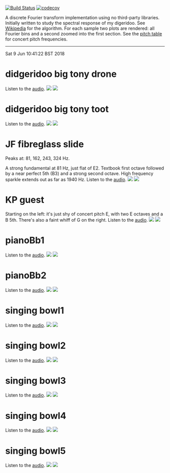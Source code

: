[![Build Status](https://travis-ci.org/deanturpin/dft.svg?branch=master)](https://travis-ci.org/deanturpin/dft)
[![codecov](https://codecov.io/gh/deanturpin/dft/branch/master/graph/badge.svg)](https://codecov.io/gh/deanturpin/dft)

A discrete Fourier transform implementation using no third-party libraries.
Initially written to study the spectral response of my digeridoo. See
[Wikipedia](https://en.wikipedia.org/wiki/Discrete_Fourier_transform) for the
algorithm. For each sample two plots are rendered: all Fourier bins and a second
zoomed into the first section. See the [pitch table](pitch.md) for concert pitch
frequencies.

---

Sat  9 Jun 10:41:22 BST 2018

# didgeridoo big tony drone
Listen to the [audio](wav/didgeridoo_big_tony_drone.wav).
[![](didgeridoo_big_tony_drone_full.svg)](didgeridoo_big_tony_drone_full.svg)
[![](didgeridoo_big_tony_drone_zoom.svg)](didgeridoo_big_tony_drone_zoom.svg)
# didgeridoo big tony toot
Listen to the [audio](wav/didgeridoo_big_tony_toot.wav).
[![](didgeridoo_big_tony_toot_full.svg)](didgeridoo_big_tony_toot_full.svg)
[![](didgeridoo_big_tony_toot_zoom.svg)](didgeridoo_big_tony_toot_zoom.svg)
# JF fibreglass slide
Peaks at: 81, 162, 243, 324 Hz.

A strong fundamental at 81 Hz, just flat of E2. Textbook first octave followed
by a near perfect 5th (B3) and a strong second octave. High frequency sparkle
extends out as far as 1940 Hz.
Listen to the [audio](wav/JF_fibreglass_slide.wav).
[![](JF_fibreglass_slide_full.svg)](JF_fibreglass_slide_full.svg)
[![](JF_fibreglass_slide_zoom.svg)](JF_fibreglass_slide_zoom.svg)
# KP guest
Starting on the left: it's just shy of concert pitch E, with two E octaves and a
B 5th. There's also a faint whiff of G on the right.
Listen to the [audio](wav/KP_guest.wav).
[![](KP_guest_full.svg)](KP_guest_full.svg)
[![](KP_guest_zoom.svg)](KP_guest_zoom.svg)
# pianoBb1
Listen to the [audio](wav/pianoBb1.wav).
[![](pianoBb1_full.svg)](pianoBb1_full.svg)
[![](pianoBb1_zoom.svg)](pianoBb1_zoom.svg)
# pianoBb2
Listen to the [audio](wav/pianoBb2.wav).
[![](pianoBb2_full.svg)](pianoBb2_full.svg)
[![](pianoBb2_zoom.svg)](pianoBb2_zoom.svg)
# singing bowl1
Listen to the [audio](wav/singing_bowl1.wav).
[![](singing_bowl1_full.svg)](singing_bowl1_full.svg)
[![](singing_bowl1_zoom.svg)](singing_bowl1_zoom.svg)
# singing bowl2
Listen to the [audio](wav/singing_bowl2.wav).
[![](singing_bowl2_full.svg)](singing_bowl2_full.svg)
[![](singing_bowl2_zoom.svg)](singing_bowl2_zoom.svg)
# singing bowl3
Listen to the [audio](wav/singing_bowl3.wav).
[![](singing_bowl3_full.svg)](singing_bowl3_full.svg)
[![](singing_bowl3_zoom.svg)](singing_bowl3_zoom.svg)
# singing bowl4
Listen to the [audio](wav/singing_bowl4.wav).
[![](singing_bowl4_full.svg)](singing_bowl4_full.svg)
[![](singing_bowl4_zoom.svg)](singing_bowl4_zoom.svg)
# singing bowl5
Listen to the [audio](wav/singing_bowl5.wav).
[![](singing_bowl5_full.svg)](singing_bowl5_full.svg)
[![](singing_bowl5_zoom.svg)](singing_bowl5_zoom.svg)
